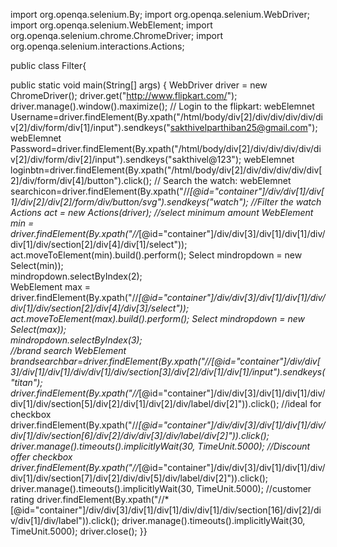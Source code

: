 import org.openqa.selenium.By;
import org.openqa.selenium.WebDriver;
import org.openqa.selenium.WebElement;
import org.openqa.selenium.chrome.ChromeDriver;
import org.openqa.selenium.interactions.Actions;


public class Filter{

public static void main(String[] args) {
  WebDriver driver = new ChromeDriver();
  driver.get("http://www.flipkart.com/");
  driver.manage().window().maximize();
  // Login to the flipkart:
  webElemnet Username=driver.findElement(By.xpath("/html/body/div[2]/div/div/div/div/div[2]/div/form/div[1]/input").sendkeys("sakthivelparthiban25@gmail.com");
  webElemnet Password=driver.findElement(By.xpath("/html/body/div[2]/div/div/div/div/div[2]/div/form/div[2]/input").sendkeys("sakthivel@123");
  webElemnet loginbtn=driver.findElement(By.xpath("/html/body/div[2]/div/div/div/div/div[2]/div/form/div[4]/button").click();
  // Search the watch:
  webElemnet searchicon=driver.findElement(By.xpath("//*[@id="container"]/div/div[1]/div[1]/div[2]/div[2]/form/div/button/svg").sendkeys("watch");
  //Filter the watch
  Actions act = new Actions(driver);
  //select minimum amount
  WebElement min = driver.findElement(By.xpath("//*[@id="container"]/div/div[3]/div[1]/div[1]/div/div[1]/div/section[2]/div[4]/div[1]/select"));
  act.moveToElement(min).build().perform();
  Select mindropdown = new Select(min));  
  mindropdown.selectByIndex(2);  
  WebElement max = driver.findElement(By.xpath("//*[@id="container"]/div/div[3]/div[1]/div[1]/div/div[1]/div/section[2]/div[4]/div[3]/select"));
  act.moveToElement(max).build().perform();
  Select mindropdown = new Select(max));  
  mindropdown.selectByIndex(3);  
  //brand search 
  WebElement brandsearchbar=driver.findElement(By.xpath("//[@id="container"]/div/div[3]/div[1]/div[1]/div/div[1]/div/section[3]/div[2]/div[1]/div[1]/input").sendkeys("titan");
  driver.findElement(By.xpath("//*[@id="container"]/div/div[3]/div[1]/div[1]/div/div[1]/div/section[5]/div[2]/div[1]/div[2]/div/label/div[2]")).click();
  //ideal for checkbox
  driver.findElement(By.xpath("//*[@id="container"]/div/div[3]/div[1]/div[1]/div/div[1]/div/section[6]/div[2]/div/div[3]/div/label/div[2]")).click();
  driver.manage().timeouts().implicitlyWait(30, TimeUnit.5000); 
  //Discount offer checkbox
 driver.findElement(By.xpath("//*[@id="container"]/div/div[3]/div[1]/div[1]/div/div[1]/div/section[7]/div[2]/div/div[5]/div/label/div[2]")).click();
 driver.manage().timeouts().implicitlyWait(30, TimeUnit.5000); 
 //customer rating
 driver.findElement(By.xpath("//*[@id="container"]/div/div[3]/div[1]/div[1]/div/div[1]/div/section[16]/div[2]/div/div[1]/div/label")).click();
  driver.manage().timeouts().implicitlyWait(30, TimeUnit.5000); 
  driver.close();
}}
